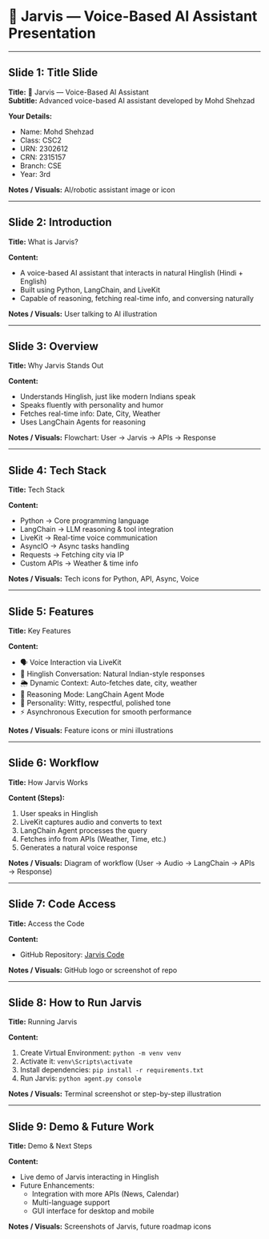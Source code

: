 # 🤖 Jarvis — Voice-Based AI Assistant Presentation

---

## Slide 1: Title Slide
**Title:** 🤖 Jarvis — Voice-Based AI Assistant  
**Subtitle:** Advanced voice-based AI assistant developed by Mohd Shehzad  

**Your Details:**  
- Name: Mohd Shehzad  
- Class: CSC2  
- URN: 2302612  
- CRN: 2315157  
- Branch: CSE  
- Year: 3rd  

**Notes / Visuals:** AI/robotic assistant image or icon

---

## Slide 2: Introduction
**Title:** What is Jarvis?  

**Content:**  
- A voice-based AI assistant that interacts in natural Hinglish (Hindi + English)  
- Built using Python, LangChain, and LiveKit  
- Capable of reasoning, fetching real-time info, and conversing naturally  

**Notes / Visuals:** User talking to AI illustration

---

## Slide 3: Overview
**Title:** Why Jarvis Stands Out  

**Content:**  
- Understands Hinglish, just like modern Indians speak  
- Speaks fluently with personality and humor  
- Fetches real-time info: Date, City, Weather  
- Uses LangChain Agents for reasoning  

**Notes / Visuals:** Flowchart: User → Jarvis → APIs → Response

---

## Slide 4: Tech Stack
**Title:** Tech Stack  

**Content:**  
- Python → Core programming language  
- LangChain → LLM reasoning & tool integration  
- LiveKit → Real-time voice communication  
- AsyncIO → Async tasks handling  
- Requests → Fetching city via IP  
- Custom APIs → Weather & time info  

**Notes / Visuals:** Tech icons for Python, API, Async, Voice

---

## Slide 5: Features
**Title:** Key Features  

**Content:**  
- 🗣️ Voice Interaction via LiveKit  
- 💬 Hinglish Conversation: Natural Indian-style responses  
- 🌦️ Dynamic Context: Auto-fetches date, city, weather  
- 🧩 Reasoning Mode: LangChain Agent Mode  
- 🧠 Personality: Witty, respectful, polished tone  
- ⚡ Asynchronous Execution for smooth performance  

**Notes / Visuals:** Feature icons or mini illustrations

---

## Slide 6: Workflow
**Title:** How Jarvis Works  

**Content (Steps):**  
1. User speaks in Hinglish  
2. LiveKit captures audio and converts to text  
3. LangChain Agent processes the query  
4. Fetches info from APIs (Weather, Time, etc.)  
5. Generates a natural voice response  

**Notes / Visuals:** Diagram of workflow (User → Audio → LangChain → APIs → Response)

---

## Slide 7: Code Access
**Title:** Access the Code  

**Content:**  
- GitHub Repository: [Jarvis Code](https://github.com/Shehzadchouhan/ai-ml-training-diary/tree/0d6ae3aa2399763c48210eb217c132a28ff322cf/jarvis_main/jarvis_3.0)  

**Notes / Visuals:** GitHub logo or screenshot of repo

---

## Slide 8: How to Run Jarvis
**Title:** Running Jarvis  

**Content:**  
1. Create Virtual Environment: `python -m venv venv`  
2. Activate it: `venv\Scripts\activate`  
3. Install dependencies: `pip install -r requirements.txt`  
4. Run Jarvis: `python agent.py console`  

**Notes / Visuals:** Terminal screenshot or step-by-step illustration

---

## Slide 9: Demo & Future Work
**Title:** Demo & Next Steps  

**Content:**  
- Live demo of Jarvis interacting in Hinglish  
- Future Enhancements:  
  - Integration with more APIs (News, Calendar)  
  - Multi-language support  
  - GUI interface for desktop and mobile  

**Notes / Visuals:** Screenshots of Jarvis, future roadmap icons

